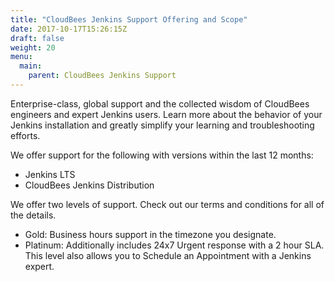 ```yaml
---
title: "CloudBees Jenkins Support Offering and Scope"
date: 2017-10-17T15:26:15Z
draft: false
weight: 20
menu:
  main:
    parent: CloudBees Jenkins Support
---
```

Enterprise-class, global support and the collected wisdom of CloudBees engineers and expert Jenkins users. Learn more about the behavior of your Jenkins installation and greatly simplify your learning and troubleshooting efforts.

We offer support for the following with versions within the last 12 months:

* Jenkins LTS
* CloudBees Jenkins Distribution


We offer two levels of support.  Check out our terms and conditions for all of the details.

* Gold: Business hours support in the timezone you designate.
* Platinum: Additionally includes 24x7 Urgent response with a 2 hour SLA. This level also allows you to Schedule an Appointment with a Jenkins expert.





